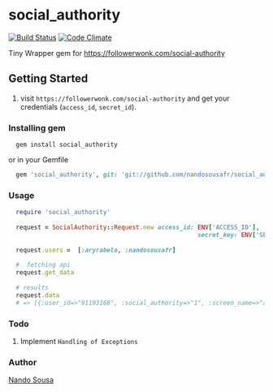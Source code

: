 # social_authority
[![Build Status](https://travis-ci.org/nandosousafr/social_authority.png?branch=master)](https://travis-ci.org/nandosousafr/social_authority)
[![Code Climate](https://codeclimate.com/github/nandosousafr/social_authority.png)](https://codeclimate.com/github/nandosousafr/social_authority)

Tiny Wrapper gem for https://followerwonk.com/social-authority

## Getting Started

1. visit `https://followerwonk.com/social-authority` and get your credentials (`access_id`, `secret_id`).

### Installing gem

```
  gem install social_authority
```
or in your Gemfile

```ruby
  gem 'social_authority', git: 'git://github.com/nandosousafr/social_authority.git'
```

### Usage

```ruby
  require 'social_authority'
  
  request = SocialAuthority::Request.new access_id: ENV['ACCESS_ID'], 
                                                    secret_key: ENV['SECRET_KEY']
  
  request.users =  [:aryrabelo, :nandosousafr]
  
  #  fetching api
  request.get_data
  
  # results
  request.data
  # => [{:user_id=>"91193168", :social_authority=>"1", :screen_name=>"aryrabelo"}, {:user_id=>"35685819", :social_authority=>"6.98", :screen_name=>"nandosousafr"}] 
```  
### Todo
1. Implement `Handling of Exceptions`


### Author
  [Nando Sousa](http://twitter.com/nandosousafr)


  


